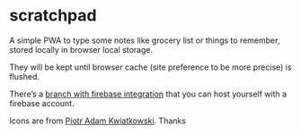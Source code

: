 # scratchpad

A simple PWA to type some notes like grocery list or things to remember, stored locally in browser local storage.

They will be kept until browser cache (site preference to be more precise) is flushed.

There’s a [branch with firebase integration](https://github.com/paulgreg/scratchpad/tree/with-firebase) that you can host yourself with a firebase account.

Icons are from [Piotr Adam Kwiatkowski](http://ikons.piotrkwiatkowski.co.uk/). Thanks
